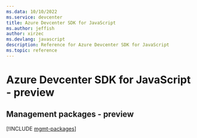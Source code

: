 ```yaml
---
ms.data: 10/10/2022
ms.service: devcenter
title: Azure Devcenter SDK for JavaScript
ms.author: jeffish
author: xirzec
ms.devlang: javascript
description: Reference for Azure Devcenter SDK for JavaScript
ms.topic: reference
---
```

# Azure Devcenter SDK for JavaScript - preview

## Management packages - preview
[!INCLUDE [mgmt-packages](devcenter-mgmt-index.md)]